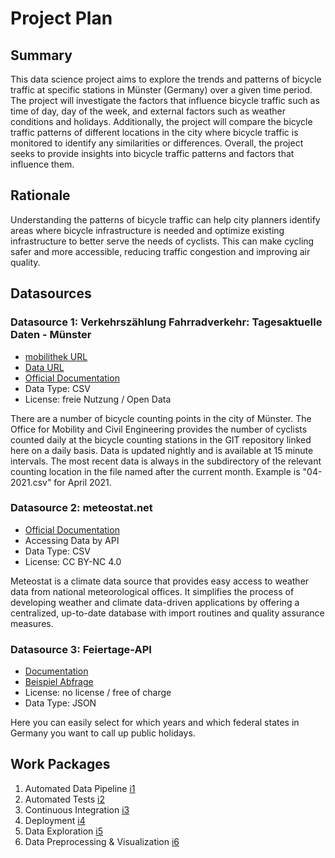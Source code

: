 # Project Plan

## Summary

<!-- Describe your data science project in max. 5 sentences. -->
This data science project aims to explore the trends and patterns of bicycle traffic at specific stations in Münster (Germany) over a given time period. The project will investigate the factors that influence bicycle traffic such as time of day, day of the week, and external factors such as weather conditions and holidays. Additionally, the project will compare the bicycle traffic patterns of different locations in the city where bicycle traffic is monitored to identify any similarities or differences. Overall, the project seeks to provide insights into bicycle traffic patterns and factors that influence them.

## Rationale

<!-- Outline the impact of the analysis, e.g. which pains it solves. -->
Understanding the patterns of bicycle traffic can help city planners identify areas where bicycle infrastructure is needed and optimize existing infrastructure to better serve the needs of cyclists. This can make cycling safer and more accessible, reducing traffic congestion and improving air quality.

## Datasources

<!-- Describe each datasources you plan to use in a section. Use the prefic "DatasourceX" where X is the id of the datasource. -->

### Datasource 1: Verkehrszählung Fahrradverkehr: Tagesaktuelle Daten - Münster
* [mobilithek URL](https://mobilithek.info/offers/-6901989592576801458)
* [Data URL](https://github.com/od-ms/radverkehr-zaehlstellen)
* [Official Documentation](https://opendata.stadt-muenster.de/dataset/verkehrsz%C3%A4hlung-fahrradverkehr-tagesaktuelle-daten/resource/c072d000-ffb3-4e79-8811)
* Data Type: CSV
* License: freie Nutzung / Open Data

There are a number of bicycle counting points in the city of Münster. The Office for Mobility and Civil Engineering provides the number of cyclists counted daily at the bicycle counting stations in the GIT repository linked here on a daily basis.
Data is updated nightly and is available at 15 minute intervals. The most recent data is always in the subdirectory of the relevant counting location in the file named after the current month. Example is "04-2021.csv" for April 2021.

### Datasource 2: meteostat.net
* [Official Documentation](https://dev.meteostat.net/guide.html)
* Accessing Data by API
* Data Type: CSV
* License: CC BY-NC 4.0

Meteostat is a climate data source that provides easy access to weather data from national meteorological offices. It simplifies the process of developing weather and climate data-driven applications by offering a centralized, up-to-date database with import routines and quality assurance measures.


### Datasource 3: Feiertage-API
* [Documentation](https://www.feiertage-api.de/) 
* [Beispiel Abfrage](https://feiertage-api.de/api/?jahr=2019&nur_land=nw)
* License: no license / free of charge
* Data Type: JSON


Here you can easily select for which years and which federal states in Germany you want to call up public holidays. 



## Work Packages
<!-- List of work packages ordered sequentially, each pointing to an issue with more details. -->
1. Automated Data Pipeline [i1](https://github.com/martinreimer/FAU-SS23-DataEngineering/issues/1)
2. Automated Tests [i2](https://github.com/martinreimer/FAU-SS23-DataEngineering/issues/2)
3. Continuous Integration [i3](https://github.com/martinreimer/FAU-SS23-DataEngineering/issues/3)
4. Deployment [i4](https://github.com/martinreimer/FAU-SS23-DataEngineering/issues/4)
5. Data Exploration [i5](https://github.com/martinreimer/FAU-SS23-DataEngineering/issues/5)
6. Data Preprocessing & Visualization [i6](https://github.com/martinreimer/FAU-SS23-DataEngineering/issues/6)

